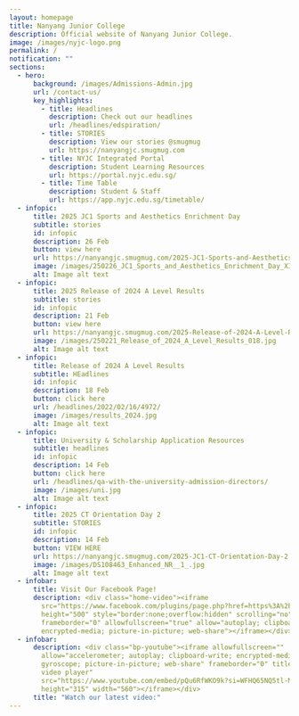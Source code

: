 ```yaml
---
layout: homepage
title: Nanyang Junior College
description: Official website of Nanyang Junior College.
image: /images/nyjc-logo.png
permalink: /
notification: ""
sections:
  - hero:
      background: /images/Admissions-Admin.jpg
      url: /contact-us/
      key_highlights:
        - title: Headlines
          description: Check out our headlines
          url: /headlines/edspiration/
        - title: STORIES
          description: View our stories @smugmug
          url: https://nanyangjc.smugmug.com
        - title: NYJC Integrated Portal
          description: Student Learning Resources
          url: https://portal.nyjc.edu.sg/
        - title: Time Table
          description: Student & Staff
          url: https://app.nyjc.edu.sg/timetable/
  - infopic:
      title: 2025 JC1 Sports and Aesthetics Enrichment Day
      subtitle: stories
      id: infopic
      description: 26 Feb
      button: view here
      url: https://nanyangjc.smugmug.com/2025-JC1-Sports-and-Aesthetics-Enrichment-Day
      image: /images/250226_JC1_Sports_and_Aesthetics_Enrichment_Day_XIN_HUI_050.jpg
      alt: Image alt text
  - infopic:
      title: 2025 Release of 2024 A Level Results
      subtitle: stories
      id: infopic
      description: 21 Feb
      button: view here
      url: https://nanyangjc.smugmug.com/2025-Release-of-2024-A-Level-Results
      image: /images/250221_Release_of_2024_A_Level_Results_018.jpg
      alt: Image alt text
  - infopic:
      title: Release of 2024 A Level Results
      subtitle: HEadlines
      id: infopic
      description: 18 Feb
      button: click here
      url: /headlines/2022/02/16/4972/
      image: /images/results_2024.jpg
      alt: Image alt text
  - infopic:
      title: University & Scholarship Application Resources
      subtitle: headlines
      id: infopic
      description: 14 Feb
      button: click here
      url: /headlines/qa-with-the-university-admission-directors/
      image: /images/uni.jpg
      alt: Image alt text
  - infopic:
      title: 2025 CT Orientation Day 2
      subtitle: STORIES
      id: infopic
      description: 14 Feb
      button: VIEW HERE
      url: https://nanyangjc.smugmug.com/2025-JC1-CT-Orientation-Day-2
      image: /images/DS108463_Enhanced_NR__1_.jpg
      alt: Image alt text
  - infobar:
      title: Visit Our Facebook Page!
      description: <div class="home-video"><iframe
        src="https://www.facebook.com/plugins/page.php?href=https%3A%2F%2Fwww.facebook.com%2FNanyangjc%2F&tabs=timeline&width=340&height=500&small_header=false&adapt_container_width=true&hide_cover=false&show_facepile=true&appId"
        height="500" style="border:none;overflow:hidden" scrolling="no"
        frameborder="0" allowfullscreen="true" allow="autoplay; clipboard-write;
        encrypted-media; picture-in-picture; web-share"></iframe></div>
  - infobar:
      description: <div class="bp-youtube"><iframe allowfullscreen=""
        allow="accelerometer; autoplay; clipboard-write; encrypted-media;
        gyroscope; picture-in-picture; web-share" frameborder="0" title="YouTube
        video player"
        src="https://www.youtube.com/embed/pQu6RfWKO9k?si=WFHQ65NQ5tl-M84f"
        height="315" width="560"></iframe></div>
      title: "Watch our latest video:"
---
```


